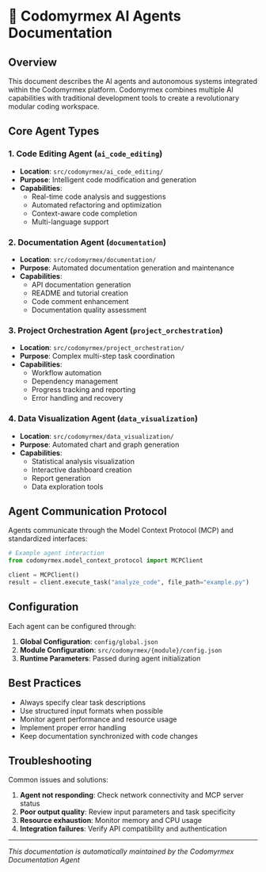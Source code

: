 # 🤖 Codomyrmex AI Agents Documentation

## Overview

This document describes the AI agents and autonomous systems integrated within the Codomyrmex platform. Codomyrmex combines multiple AI capabilities with traditional development tools to create a revolutionary modular coding workspace.

## Core Agent Types

### 1. Code Editing Agent (`ai_code_editing`)
- **Location**: `src/codomyrmex/ai_code_editing/`
- **Purpose**: Intelligent code modification and generation
- **Capabilities**:
  - Real-time code analysis and suggestions
  - Automated refactoring and optimization
  - Context-aware code completion
  - Multi-language support

### 2. Documentation Agent (`documentation`)
- **Location**: `src/codomyrmex/documentation/`
- **Purpose**: Automated documentation generation and maintenance
- **Capabilities**:
  - API documentation generation
  - README and tutorial creation
  - Code comment enhancement
  - Documentation quality assessment

### 3. Project Orchestration Agent (`project_orchestration`)
- **Location**: `src/codomyrmex/project_orchestration/`
- **Purpose**: Complex multi-step task coordination
- **Capabilities**:
  - Workflow automation
  - Dependency management
  - Progress tracking and reporting
  - Error handling and recovery

### 4. Data Visualization Agent (`data_visualization`)
- **Location**: `src/codomyrmex/data_visualization/`
- **Purpose**: Automated chart and graph generation
- **Capabilities**:
  - Statistical analysis visualization
  - Interactive dashboard creation
  - Report generation
  - Data exploration tools

## Agent Communication Protocol

Agents communicate through the Model Context Protocol (MCP) and standardized interfaces:

```python
# Example agent interaction
from codomyrmex.model_context_protocol import MCPClient

client = MCPClient()
result = client.execute_task("analyze_code", file_path="example.py")
```

## Configuration

Each agent can be configured through:

1. **Global Configuration**: `config/global.json`
2. **Module Configuration**: `src/codomyrmex/{module}/config.json`
3. **Runtime Parameters**: Passed during agent initialization

## Best Practices

- Always specify clear task descriptions
- Use structured input formats when possible
- Monitor agent performance and resource usage
- Implement proper error handling
- Keep documentation synchronized with code changes

## Troubleshooting

Common issues and solutions:

1. **Agent not responding**: Check network connectivity and MCP server status
2. **Poor output quality**: Review input parameters and task specificity
3. **Resource exhaustion**: Monitor memory and CPU usage
4. **Integration failures**: Verify API compatibility and authentication

---
*This documentation is automatically maintained by the Codomyrmex Documentation Agent*
